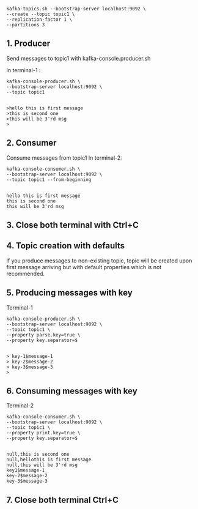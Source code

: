 ```
kafka-topics.sh --bootstrap-server localhost:9092 \
--create --topic topic1 \
--replication-factor 1 \
--partitions 3
```

## 1. Producer 
Send messages to topic1 with kafka-console.producer.sh

In terminal-1 :
```
kafka-console-producer.sh \
--bootstrap-server localhost:9092 \
--topic topic1


>hello this is first message
>this is second one
>this will be 3'rd msg
>
```

## 2. Consumer
Consume messages from topic1
In terminal-2:
```
kafka-console-consumer.sh \
--bootstrap-server localhost:9092 \
--topic topic1 --from-beginning


hello this is first message
this is second one
this will be 3'rd msg
```

## 3. Close both terminal with Ctrl+C

## 4. Topic creation with defaults
If you produce messages to non-existing topic, topic will be created upon first message arriving but with default properties which is not recommended.

## 5. Producing messages with key 
Terminal-1
```
kafka-console-producer.sh \
--bootstrap-server localhost:9092 \
--topic topic1 \
--property parse.key=true \
--property key.separator=$


> key-1$message-1
> key-2$message-2
> key-3$message-3
>
```

## 6. Consuming messages with key 
Terminal-2
```
kafka-console-consumer.sh \
--bootstrap-server localhost:9092 \
--topic topic1 \
--property print.key=true \
--property key.separator=$


null,this is second one
null,hellothis is first message
null,this will be 3'rd msg
key1$message-1
key-2$message-2
key-3$message-3
```

## 7. Close both terminal Ctrl+C


